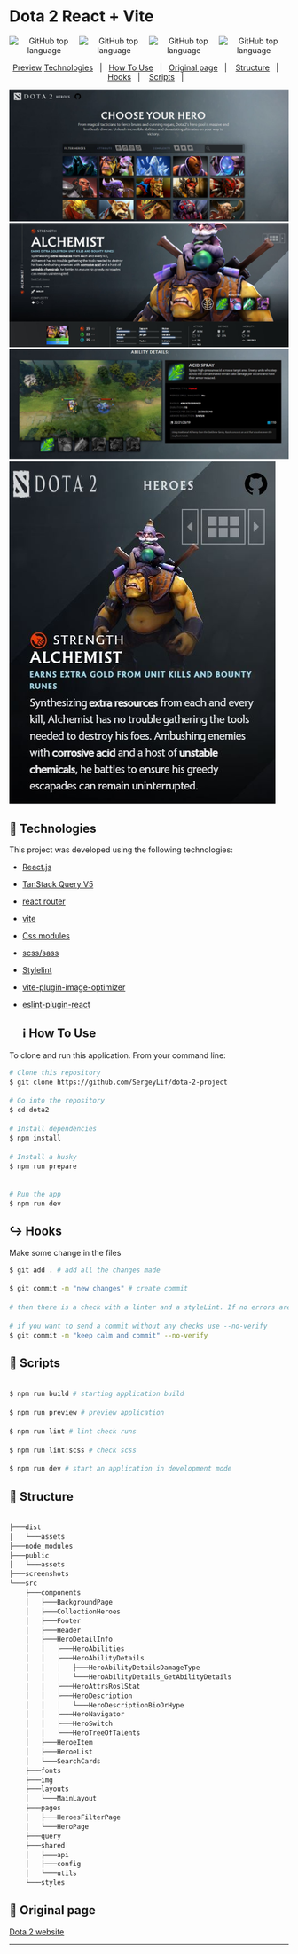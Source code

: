 # Dota 2 React + Vite

<p align="center" style="display: flex; justify-content: space-between;"> 
   <img alt="GitHub top language" src="https://img.shields.io/badge/SCSS-26.6%25-blue">
    <img alt="GitHub top language" src="https://img.shields.io/badge/javascript-72.9%25-orange">
  <img alt="GitHub top language" src="https://img.shields.io/badge/languages-3-green">
  <img alt="GitHub top language" src="https://img.shields.io/badge/code%20size-108%20kb-yellow">
</p>

<p align="center">
 <a href="https://dota-2-project.vercel.app/">Preview</a>
  <a href="#technologies">Technologies</a>&nbsp;&nbsp;&nbsp;|&nbsp;&nbsp;
  <a href="#information_source-how-to-use">How To Use</a>&nbsp;&nbsp;&nbsp;|&nbsp;&nbsp;
  <a href="#eyes-website">Original page</a>&nbsp;&nbsp;&nbsp;|&nbsp;
  &nbsp;
  <a href="#hammer-structure">Structure</a>&nbsp;&nbsp;&nbsp;|&nbsp;
  &nbsp;
  <a href="#arrow_right_hook-Hooks">Hooks</a>&nbsp;&nbsp;&nbsp;|&nbsp;
  &nbsp;
  <a href="#pushpin-scripts">Scripts</a>&nbsp;&nbsp;&nbsp;|&nbsp;
   &nbsp;
</p>


![App Screenshot](./screenshots/main-screen.JPG)
![App Screenshot](./screenshots/screen-of-hero-page.JPG)
![App Screenshot](./screenshots/ability-details-block.JPG)
![App Screenshot](./screenshots/mobile-version.JPG)


## :rocket: Technologies

This project was developed using the following technologies:

- [React.js](https://react.dev/)
- [TanStack Query V5](https://tanstack.com/query/latest/docs/framework/react/overview)
- [react router](https://reactrouter.com/en/main)
- [vite](https://vitejs.dev/)
- [Css modules](https://github.com/css-modules/css-modules)
- [scss/sass](https://sass-lang.com/)
- [Stylelint](https://stylelint.io/)
- [vite-plugin-image-optimizer](https://github.com/FatehAK/vite-plugin-image-optimizer)
- [eslint-plugin-react](eslint-plugin-react)

  ## :information_source: How To Use

To clone and run this application. From your command line:

```bash
# Clone this repository
$ git clone https://github.com/SergeyLif/dota-2-project

# Go into the repository
$ cd dota2

# Install dependencies
$ npm install

# Install a husky
$ npm run prepare


# Run the app
$ npm run dev
```

## :arrow_right_hook: Hooks

Make some change in the files

```bash
$ git add . # add all the changes made

$ git commit -m "new changes" # create commit

# then there is a check with a linter and a styleLint. If no errors are found, run a post-commit which will push the changes to github

# if you want to send a commit without any checks use --no-verify
$ git commit -m "keep calm and commit" --no-verify

```

## :pushpin: Scripts

```bash

$ npm run build # starting application build

$ npm run preview # preview application

$ npm run lint # lint check runs

$ npm run lint:scss # check scss 

$ npm run dev # start an application in development mode 

```


## :hammer: Structure

```bash

├───dist
│   └───assets
├───node_modules
├───public
│   └───assets
├───screenshots
└───src
    ├───components
    │   ├───BackgroundPage
    │   ├───CollectionHeroes
    │   ├───Footer
    │   ├───Header
    │   ├───HeroDetailInfo
    │   │   ├───HeroAbilities
    │   │   ├───HeroAbilityDetails
    │   │   │   ├───HeroAbilityDetailsDamageType
    │   │   │   └───HeroAbilityDetails_GetAbilityDetails
    │   │   ├───HeroAttrsRoslStat
    │   │   ├───HeroDescription
    │   │   │   └───HeroDescriptionBioOrHype
    │   │   ├───HeroNavigator
    │   │   ├───HeroSwitch
    │   │   └───HeroTreeOfTalents
    │   ├───HeroeItem
    │   ├───HeroeList
    │   └───SearchCards
    ├───fonts
    ├───img
    ├───layouts
    │   └───MainLayout
    ├───pages
    │   ├───HeroesFilterPage
    │   └───HeroPage
    ├───query
    ├───shared
    │   ├───api
    │   ├───config
    │   └───utils
    └───styles

```

## :eyes: Original page

[Dota 2 website](https://www.dota2.com/heroes)

---